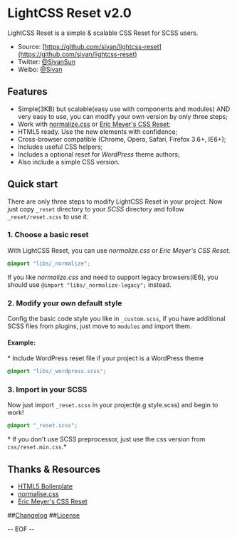 # LightCSS Reset v2.0

LightCSS Reset is a simple & scalable CSS Reset for SCSS users.

* Source: [https://github.com/sivan/lightcss-reset](https://github.com/sivan/lightcss-reset)
* Twitter: [@SivanSun](http://twitter.com/SivanSun)
* Weibo: [@Sivan](http://weibo.com/sivan)

## Features

* Simple(3KB) but scalable(easy use with components and modules) AND very easy to use, you can modify your own version by only three steps;
* Work with [normalize.css](http://necolas.github.com/normalize.css/) or [Eric Meyer's CSS Reset](http://meyerweb.com/eric/tools/css/reset/);
* HTML5 ready. Use the new elements with confidence;
* Cross-browser compatible (Chrome, Opera, Safari, Firefox 3.6+, IE6+);
* Includes useful CSS helpers;
* Includes a optional reset for *WordPress* theme authors;
* Also include a simple CSS version.

## Quick start

There are only three steps to modify LightCSS Reset in your project.
Now just copy `_reset` directory to your *SCSS* directory and follow `_reset/reset.scss` to use it.

### 1. Choose a basic reset

With LightCSS Reset, you can use *normalize.css* or *Eric Meyer's CSS Reset*.

```scss
@import "libs/_normalize";
```

If you like *normalize.css* and need to support legacy browsers(IE6), you should use `@import "libs/_normalize-legacy";` instead.

### 2. Modify your own default style

Config the basic code style you like in `_custom.scss`, if you have additional SCSS files from plugins, just move to `modules` and import them.

#### Example:

\* Include WordPress reset file if your project is a WordPress theme

```scss
@import "libs/_wordpress.scss";
```

### 3. Import in your SCSS

Now just import `_reset.scss` in your project(e.g style.scss) and begin to work!

```scss
@import "_reset.scss";
```

\* If you don't use SCSS preprocessor, just use the css version from `css/reset.min.css`.*


## Thanks & Resources

* [HTML5 Boilerplate](https://github.com/h5bp/html5-boilerplate)
* [normalise.css](http://necolas.github.com/normalize.css/)
* [Eric Meyer's CSS Reset](http://meyerweb.com/eric/tools/css/reset/)

##[Changelog](CHANGELOG.md)
##[License](LICENSE)

-- EOF --
